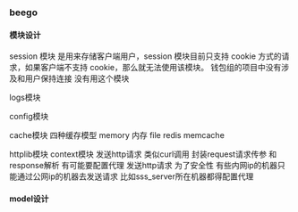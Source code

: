 ### beego 

#### 模块设计

session 模块
是用来存储客户端用户，session 模块目前只支持 cookie 方式的请求，如果客户端不支持 cookie，那么就无法使用该模块。
钱包组的项目中没有涉及和用户保持连接 没有用这个模块

logs模块

config模块

cache模块
四种缓存模型
memory 内存
file 
redis
memcache

httplib模块  context模块
发送http请求 类似curl调用 封装request请求传参 和response解析 有可能要配置代理 发送http请求 
为了安全性 有些内网ip的机器只能通过公网ip的机器去发送请求 比如sss_server所在机器都得配置代理

#### model设计


